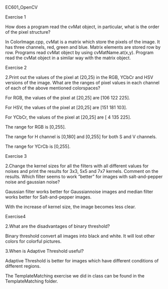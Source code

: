 EC601_OpenCV



Exercise 1

How does a program read the cvMat object, in particular, what is the order of the pixel structure?

In ColorImage.cpp, cvMat is a matrix which store the pixels of the image. It has three channels, red, green and blue. Matrix elements are stored row by row. Programs read cvMat object by using cvMatName.at(x,y). Program read the cvMat object in a similar way with the matrix object.



Exercise 2

2.Print out the values of the pixel at (20,25) in the RGB, YCbCr and HSV versions of the image. What are the ranges of pixel values in each channel of each of the above mentioned colorspaces?

For RGB, the values of the pixel at [20,25] are [106 122 225].

For HSV, the values of the pixel at [20,25] are [151 181 103].

For YCbCr, the values of the pixel at [20,25] are [  4 135 225].

The range for RGB is [0,255].

The range for H channel is [0,180] and [0,255] for both S and V channels.

The range for YCrCb is [0,255].



Exercise 3

2.Change the kernel sizes for all the filters with all different values for noises and print the results for 3x3, 5x5 and 7x7 kernels. Comment on the results. Which filter seems to work ”better” for images with salt-and-pepper noise and gaussian noise?

Gaussian filter works better for Gaussiannoise images and median filter works better for Salt-and-pepper images.

With the increase of kernel size, the image becomes less clear.





Exercise4

2.What are the disadvantages of binary threshold?

Binary threshold convert all images into black and white. It will lost other colors for colorful pictures.

3.When is Adaptive Threshold useful?

Adaptive Threshold is better for images which have different conditions of different regions.




The TemplateMatching exercise we did in class can be found in the TemplateMatching folder.

